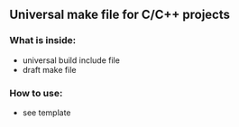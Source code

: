 ## Universal make file for C/C++ projects

### What is inside:
- universal build include file
- draft make file

### How to use:
- see template
 
